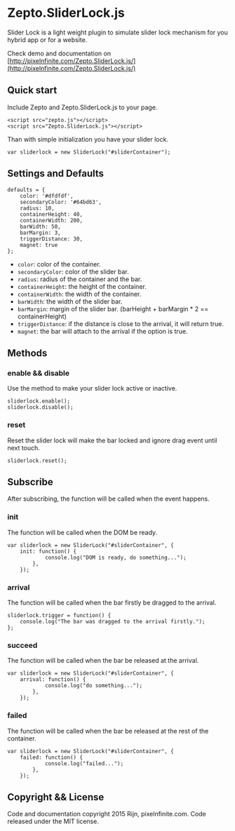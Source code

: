 # Zepto.SliderLock.js

Slider Lock is a light weight plugin to simulate slider lock mechanism for you hybrid app or for a website.

Check demo and documentation on [http://pixelnfinite.com/Zepto.SliderLock.js/](http://pixelnfinite.com/Zepto.SliderLock.js/)

## Quick start

Include Zepto and Zepto.SliderLock.js to your page.

```
<script src="zepto.js"></script>
<script src="Zepto.SliderLock.js"></script>
```

Than with simple initialization you have your slider lock.

```
var sliderlock = new SliderLock("#sliderContainer");
```

## Settings and Defaults

```
defaults = {
    color: '#dfdfdf',
    secondaryColor: '#64bd63',
    radius: 10,
    containerHeight: 40,
    containerWidth: 200,
    barWidth: 50,
    barMargin: 3,
    triggerDistance: 30,
    magnet: true
};
```

* `color`: color of the container.
* `secondaryColor`: color of the slider bar.
* `radius`: radius of the container and the bar.
* `containerHeight`: the height of the container.
* `containerWidth`: the width of the container.
* `barWidth`: the width of the slider bar.
* `barMargin`: margin of the slider bar. (barHeight + barMargin * 2 == containerHeight)
* `triggerDistance`: if the distance is close to the arrival, it will return true.
* `magnet`: the bar will attach to the arrival if the option is true.

## Methods

### enable && disable

Use the method to make your slider lock active or inactive.

```
sliderlock.enable();
sliderlock.disable();
```

### reset

Reset the slider lock will make the bar locked and ignore drag event until next touch.

```
sliderlock.reset();
```

## Subscribe

After subscribing, the function will be called when the event happens.

### init

The function will be called when the DOM be ready.

```
var sliderlock = new SliderLock("#sliderContainer", {
    init: function() {
            console.log("DOM is ready, do something...");
        },
    });
```

### arrival

The function will be called when the bar firstly be dragged to the arrival.

```
sliderlock.trigger = function() {
    console.log("The bar was dragged to the arrival firstly.");
};
```

### succeed

The function will be called when the bar be released at the arrival.

```
var sliderlock = new SliderLock("#sliderContainer", {
    arrival: function() {
            console.log("do something...");
        },
    });
```

### failed

The function will be called when the bar be released at the rest of the container.

```
var sliderlock = new SliderLock("#sliderContainer", {
    failed: function() {
            console.log("failed...");
        },
    });
```

## Copyright && License

Code and documentation copyright 2015 Rijn, pixelnfinite.com. Code released under the MIT license.

